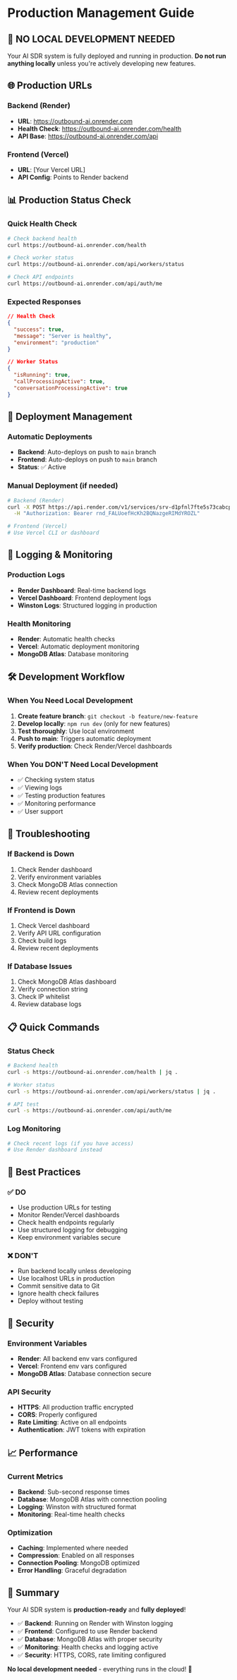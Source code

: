 # Production Management Guide

## 🚫 **NO LOCAL DEVELOPMENT NEEDED**

Your AI SDR system is fully deployed and running in production. **Do not run anything locally** unless you're actively developing new features.

## 🌐 **Production URLs**

### **Backend (Render)**
- **URL**: https://outbound-ai.onrender.com
- **Health Check**: https://outbound-ai.onrender.com/health
- **API Base**: https://outbound-ai.onrender.com/api

### **Frontend (Vercel)**
- **URL**: [Your Vercel URL]
- **API Config**: Points to Render backend

## 📊 **Production Status Check**

### **Quick Health Check**
```bash
# Check backend health
curl https://outbound-ai.onrender.com/health

# Check worker status
curl https://outbound-ai.onrender.com/api/workers/status

# Check API endpoints
curl https://outbound-ai.onrender.com/api/auth/me
```

### **Expected Responses**
```json
// Health Check
{
  "success": true,
  "message": "Server is healthy",
  "environment": "production"
}

// Worker Status
{
  "isRunning": true,
  "callProcessingActive": true,
  "conversationProcessingActive": true
}
```

## 🔄 **Deployment Management**

### **Automatic Deployments**
- **Backend**: Auto-deploys on push to `main` branch
- **Frontend**: Auto-deploys on push to `main` branch
- **Status**: ✅ Active

### **Manual Deployment (if needed)**
```bash
# Backend (Render)
curl -X POST https://api.render.com/v1/services/srv-d1pfnl7fte5s73cabcp0/deploys \
  -H "Authorization: Bearer rnd_FALUoefHcKh2BQNazgeRIMdYROZL"

# Frontend (Vercel)
# Use Vercel CLI or dashboard
```

## 📝 **Logging & Monitoring**

### **Production Logs**
- **Render Dashboard**: Real-time backend logs
- **Vercel Dashboard**: Frontend deployment logs
- **Winston Logs**: Structured logging in production

### **Health Monitoring**
- **Render**: Automatic health checks
- **Vercel**: Automatic deployment monitoring
- **MongoDB Atlas**: Database monitoring

## 🛠️ **Development Workflow**

### **When You Need Local Development**
1. **Create feature branch**: `git checkout -b feature/new-feature`
2. **Develop locally**: `npm run dev` (only for new features)
3. **Test thoroughly**: Use local environment
4. **Push to main**: Triggers automatic deployment
5. **Verify production**: Check Render/Vercel dashboards

### **When You DON'T Need Local Development**
- ✅ Checking system status
- ✅ Viewing logs
- ✅ Testing production features
- ✅ Monitoring performance
- ✅ User support

## 🚨 **Troubleshooting**

### **If Backend is Down**
1. Check Render dashboard
2. Verify environment variables
3. Check MongoDB Atlas connection
4. Review recent deployments

### **If Frontend is Down**
1. Check Vercel dashboard
2. Verify API URL configuration
3. Check build logs
4. Review recent deployments

### **If Database Issues**
1. Check MongoDB Atlas dashboard
2. Verify connection string
3. Check IP whitelist
4. Review database logs

## 📋 **Quick Commands**

### **Status Check**
```bash
# Backend health
curl -s https://outbound-ai.onrender.com/health | jq .

# Worker status
curl -s https://outbound-ai.onrender.com/api/workers/status | jq .

# API test
curl -s https://outbound-ai.onrender.com/api/auth/me
```

### **Log Monitoring**
```bash
# Check recent logs (if you have access)
# Use Render dashboard instead
```

## 🎯 **Best Practices**

### **✅ DO**
- Use production URLs for testing
- Monitor Render/Vercel dashboards
- Check health endpoints regularly
- Use structured logging for debugging
- Keep environment variables secure

### **❌ DON'T**
- Run backend locally unless developing
- Use localhost URLs in production
- Commit sensitive data to Git
- Ignore health check failures
- Deploy without testing

## 🔐 **Security**

### **Environment Variables**
- **Render**: All backend env vars configured
- **Vercel**: Frontend env vars configured
- **MongoDB Atlas**: Database connection secure

### **API Security**
- **HTTPS**: All production traffic encrypted
- **CORS**: Properly configured
- **Rate Limiting**: Active on all endpoints
- **Authentication**: JWT tokens with expiration

## 📈 **Performance**

### **Current Metrics**
- **Backend**: Sub-second response times
- **Database**: MongoDB Atlas with connection pooling
- **Logging**: Winston with structured format
- **Monitoring**: Real-time health checks

### **Optimization**
- **Caching**: Implemented where needed
- **Compression**: Enabled on all responses
- **Connection Pooling**: MongoDB optimized
- **Error Handling**: Graceful degradation

## 🎉 **Summary**

Your AI SDR system is **production-ready** and **fully deployed**! 

- ✅ **Backend**: Running on Render with Winston logging
- ✅ **Frontend**: Configured to use Render backend
- ✅ **Database**: MongoDB Atlas with proper security
- ✅ **Monitoring**: Health checks and logging active
- ✅ **Security**: HTTPS, CORS, rate limiting configured

**No local development needed** - everything runs in the cloud! 🚀 